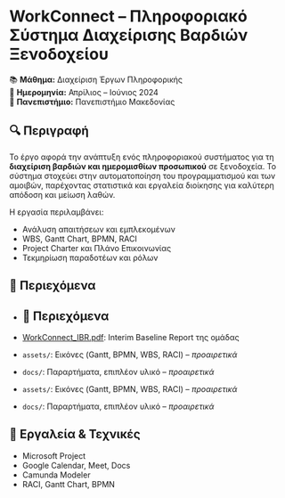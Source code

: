 # WorkConnect – Πληροφοριακό Σύστημα Διαχείρισης Βαρδιών Ξενοδοχείου

📚 **Μάθημα:** Διαχείριση Έργων Πληροφορικής  
📅 **Ημερομηνία:** Απρίλιος – Ιούνιος 2024  
🏫 **Πανεπιστήμιο:** Πανεπιστήμιο Μακεδονίας

## 🔍 Περιγραφή

Το έργο αφορά την ανάπτυξη ενός πληροφοριακού συστήματος για τη **διαχείριση βαρδιών και ημερομισθίων προσωπικού** σε ξενοδοχεία. Το σύστημα στοχεύει στην αυτοματοποίηση του προγραμματισμού και των αμοιβών, παρέχοντας στατιστικά και εργαλεία διοίκησης για καλύτερη απόδοση και μείωση λαθών.

Η εργασία περιλαμβάνει:

- Ανάλυση απαιτήσεων και εμπλεκομένων
- WBS, Gantt Chart, BPMN, RACI
- Project Charter και Πλάνο Επικοινωνίας
- Τεκμηρίωση παραδοτέων και ρόλων

## 📁 Περιεχόμενα

- ## 📁 Περιεχόμενα

- [WorkConnect_IBR.pdf](https://github.com/Mantzos-Stefanos/project-management-report/blob/main/WorkConnect_IBR.pdf): Interim Baseline Report της ομάδας
- `assets/`: Εικόνες (Gantt, BPMN, WBS, RACI) – *προαιρετικά*
- `docs/`: Παραρτήματα, επιπλέον υλικό – *προαιρετικά*

- `assets/`: Εικόνες (Gantt, BPMN, WBS, RACI) – *προαιρετικά*
- `docs/`: Παραρτήματα, επιπλέον υλικό – *προαιρετικά*

## 🧰 Εργαλεία & Τεχνικές

- Microsoft Project
- Google Calendar, Meet, Docs
- Camunda Modeler
- RACI, Gantt Chart, BPMN
